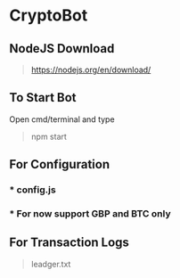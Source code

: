 # CryptoBot

## NodeJS Download

> https://nodejs.org/en/download/

## To Start Bot

Open cmd/terminal and type

> npm start

## For Configuration

### \* config.js

### \* For now support GBP and BTC only

## For Transaction Logs

> leadger.txt
